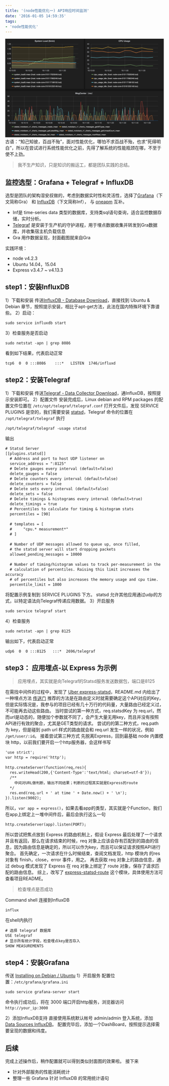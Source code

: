 ```yaml
---
title: '(node性能优化一) API响应时间监测'
date: '2016-01-05 14:59:35'
tags:
- 'node性能优化'
---
```


![cheniu-api-time-line.png](../images/cheniu-api-time-line.png)
古语：“知己知彼，百战不殆”，面对性能优化，哪怕不求百战不殆，也求“死得明白”，所以在尝试进行系统性能优化之前，先得了解系统的性能瓶颈在哪，不至于使不上劲。

> 我不生产知识，只是知识的搬运工，都是团队实践的总结。

<!-- more -->

## 监控选型：Grafana + Telegraf + InfluxDB
选型是团队的架构湿安叔做的，考虑到数据实时性和灵活性，选择了[Grafana](http://grafana.org/)（下文简称Gra）  和 [InfluxDB](https://influxdata.com/)（下文简称Inf）， 与 [oneapm](http://www.oneapm.com/) 互补。
* Inf是 time-series data 类型的数据库，支持类sql语句查询，适合监控数据存储，实时分析。
* [Telegraf](https://influxdata.com/time-series-platform/telegraf/) 是安装于生产机的守护进程，用于埋点数据收集并转发到Gra数据库，并收集宿主机负载信息
* Gra 用作数据呈现，封面截图就来自Gra

实践环境：
* node v4.2.3
* Ubuntu 14.04，15.04
* Express v3.4.7 ~ v4.13.3

## step1：安装InfluxDB
1）下载和安装
传送[InfluxDB - Database Download](https://influxdata.com/downloads/)，直接找到 Ubuntu & Debian 章节，按照提示安装，相比于apt-get方法，此法在国内特殊环境下靠谱些。
2）启动：
```
sudo service influxdb start
```
3）检查服务是否启动
```
sudo netstat -apn | grep 8086
```
看到如下结果，代表启动正常
```
tcp6  0  0 :::8086    :::*   LISTEN  1746/influxd
```

## step2：安装Telegraf
1）下载和安装
传送[Telegraf - Data Collector Download](https://influxdata.com/downloads/#telegraf)，通InfluxDB，按照提示安装即可。
2）配置文件
安装完成后，Linux debian and RPM packages 的配置文件位置在 `/etc/opt/telegraf/telegraf.conf`
打开文件后，发现 SERVICE PLUGINS 是空的，我们需要安装 [statsd](https://github.com/influxdata/telegraf/tree/master/plugins/statsd)，Telegraf 命令的位置在 `/opt/telegraf/telegraf`
执行
```
/opt/telegraf/telegraf -usage statsd
```
输出
```
# Statsd Server
[[plugins.statsd]]
  # Address and port to host UDP listener on
  service_address = ":8125"
  # Delete gauges every interval (default=false)
  delete_gauges = false
  # Delete counters every interval (default=false)
  delete_counters = false
  # Delete sets every interval (default=false)
  delete_sets = false
  # Delete timings & histograms every interval (default=true)
  delete_timings = true
  # Percentiles to calculate for timing & histogram stats
  percentiles = [90]

  # templates = [
  #     "cpu.* measurement*"
  # ]

  # Number of UDP messages allowed to queue up, once filled,
  # the statsd server will start dropping packets
  allowed_pending_messages = 10000

  # Number of timing/histogram values to track per-measurement in the
  # calculation of percentiles. Raising this limit increases the accuracy
  # of percentiles but also increases the memory usage and cpu time.
  percentile_limit = 1000
```
将配置示例复制到 SERVICE PLUGINS 下方。
statsd 允许其他应用通过udp的方式，以特定语法向Telegraf传递应用数据。
3）开启服务
```
sudo service telegraf start
```
4）检查服务
```
sudo netstat -apn | grep 8125
```
输出如下，代表启动正常
```
udp6  0  0 :::8125   :::*  2696/telegraf
```

## step3： 应用埋点-以 Express 为示例
> 应用埋点，其实就是向Telegraf的Statsd服务发送数据包，端口是8125

在需找中间件的过程中，发现了 [Uber express-statsd](https://github.com/uber/express-statsd)，README.md 内给出了一种埋点方法  [传送门](https://github.com/uber/express-statsd#per-route-example)
推荐的方法是在路由定义时就需要确定这个API对应的Key，但是实际情况是，我参与的项目已经有几十万行的代码量，大量路由已经定义过，不可能再去动这些路由。
当时尝试的第一种方式，req.statsdKey 为 req.url，然而url是动态的，随便加个参数就不同了，会产生大量无用key，而且并没有按照API进行有效的聚合，尤其是GET类型的请求。
尝试的的第二种方式，req.path 为 key，但是碰到 path url 样式的路由就会和 req.url 发生一样的状况，例如 `/get/user/:id`。
接着尝试第三种方式
先脱离Express，回到最基础 node 内置模块 http，以前我们要开启一个http服务器，会这样书写
```
'use strict';
var http = require('http');

http.createServer(function(req,res){
  res.writeHead(200,{'Content-Type':'text/html; charset=utf-8'});
  /**
    中间对URL做判断，输出不同结果；判断的过程其实就是Express的route
  */
  res.end(req.url + ' at time ' + Date.now() + ' \n');
}).listen(9002);
```
所以，`var app = express()`，如果去看app的类型，其实就是个Function，我们在app上绑定上一堆中间件后，最后会执行这么一句
```
http.createServer(app).listen(PORT);
```
所以尝试把焦点放到 Express 的路由机制上，假设 Express 最后处理了一个请求并且有返回，那么在请求结束的时候，req 对象上应该会存有匹配到的路由的信息，因为路由信息是确定的，所以可以作为key，而且可以保证请求按照API进行聚合。
首先确定，一次请求在什么时候结束，查阅文档发现，http 模块内 的res 对象有 finish，close，error  事件，用之。
再去获取 req 对象上的路由信息，通过 debug 模式发现了 Express 在 req 对象上绑定了 route 对象，保存了请求匹配的路由信息。
综上，改写了 [express-statsd-route](https://github.com/plusmancn/express-statsd-route) 这个模块，具体使用方法可查看项目README。

> 检查埋点是否成功

Command shell 连接到InfluxDB
```
influx
```
在shell内执行
```
# 选择 telegraf 数据库
USE telegraf
# 显示所有统计字段，检查埋点key是否存入
SHOW MEASUREMENTS
```

## step4：安装Grafana
传送 [Installing on Debian / Ubuntu](http://docs.grafana.org/installation/debian/#install)
1）开启服务
配置位置：`/etc/grafana/grafana.ini`
```
sudo service grafana-server start
```
命令执行成功后，将在 3000 端口开启http服务，浏览器访问 `http://your_ip:3000`

2）添加InfluxDB支持
直接使用系统默认帐号 admin/admin 登入系统，添加 [ Data Sources InfluxDB](http://docs.grafana.org/datasources/influxdb/)。
配置完毕后，添加一个DashBoard，按照提示选择需要呈现的数据和纬度。

## 后续
完成上述操作后，稍作配置就可以得到类似封面图的效果啦。
接下来
* 针对外部服务的性能消耗统计
* 整理一些 Grafana 针对 InfluxDB 的常用统计语句
